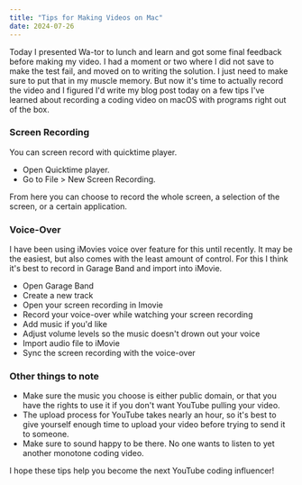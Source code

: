 ```yaml
---
title: "Tips for Making Videos on Mac"
date: 2024-07-26
---
```


Today I presented Wa-tor to lunch and learn and got some final feedback before making my video. I had a moment or two 
where I did not save to make the test fail, and moved on to writing the solution. I just need to make sure to put that
in my muscle memory. But now it's time to actually record the video and I figured I'd write my blog post today on a few
tips I've learned about recording a coding video on macOS with programs right out of the box.

### Screen Recording

You can screen record with quicktime player. 

- Open Quicktime player.
- Go to File > New Screen Recording.

From here you can choose to record the whole screen, a selection of the screen, or a certain application.

### Voice-Over

I have been using iMovies voice over feature for this until recently. It may be the easiest, but also comes with the 
least amount of control. For this I think it's best to record in Garage Band and import into iMovie.

- Open Garage Band
- Create a new track
- Open your screen recording in Imovie
- Record your voice-over while watching your screen recording
- Add music if you'd like
- Adjust volume levels so the music doesn't drown out your voice
- Import audio file to iMovie
- Sync the screen recording with the voice-over


### Other things to note

- Make sure the music you choose is either public domain, or that you have the rights to use it if you don't want YouTube
pulling your video. 
- The upload process for YouTube takes nearly an hour, so it's best to
give yourself enough time to upload your video before trying to send it to someone.
- Make sure to sound happy to be there. No one wants to listen to yet another monotone coding video.


I hope these tips help you become the next YouTube coding influencer! 